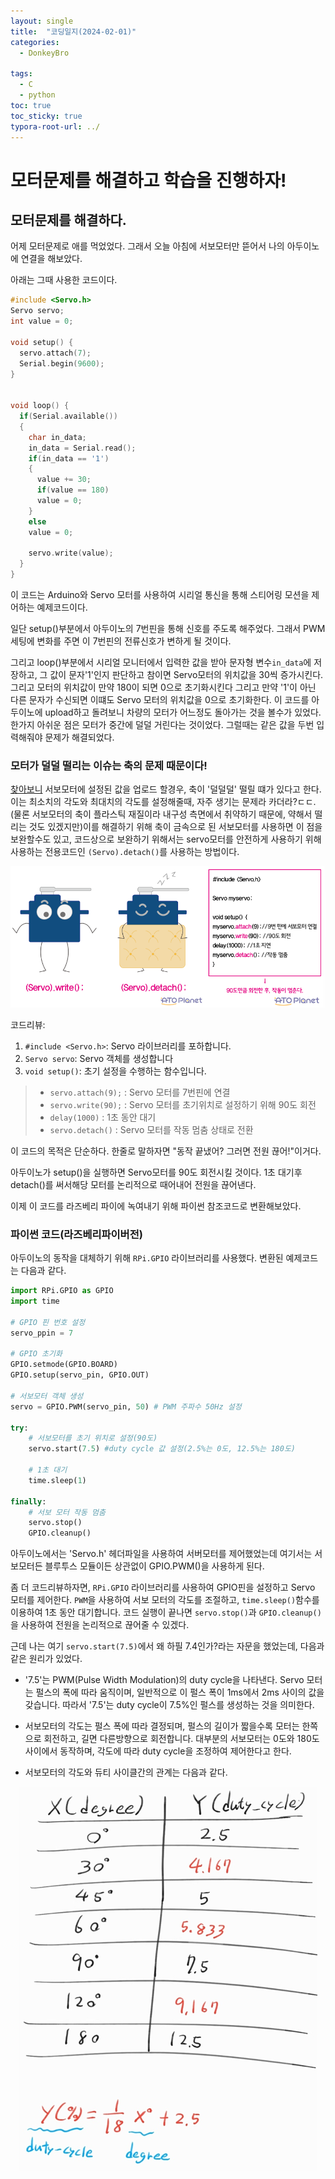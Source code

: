 ```yaml
---
layout: single
title:  "코딩일지(2024-02-01)"
categories: 
  - DonkeyBro

tags:
  - C
  - python
toc: true
toc_sticky: true
typora-root-url: ../
---
```





# 모터문제를 해결하고 학습을 진행하자!

## 모터문제를 해결하다.

어제 모터문제로 애를 먹었었다. 그래서 오늘 아침에 서보모터만 뜯어서 나의 아두이노에 연결을 해보았다.

아래는 그때 사용한 코드이다.

```c
#include <Servo.h>
Servo servo;
int value = 0;

void setup() {
  servo.attach(7);
  Serial.begin(9600);
}


void loop() {
  if(Serial.available())
  {
    char in_data;
    in_data = Serial.read();
    if(in_data == '1')
    {
      value += 30;
      if(value == 180)
      value = 0;
    }
    else
    value = 0;

    servo.write(value);
  }
}
```

이 코드는 Arduino와 Servo 모터를 사용하여 시리얼 통신을 통해 스티어링 모션을 제어하는 예제코드이다.

일단 setup()부분에서 아두이노의 7번핀을 통해 신호를 주도록 해주었다. 그래서 PWM세팅에 변화를 주면 이 7번핀의 전류신호가 변하게 될 것이다.

그리고 loop()부분에서 시리얼 모니터에서 입력한 값을 받아 문자형 변수`in_data`에 저장하고, 그 값이 문자'1'인지 판단하고 참이면 Servo모터의 위치값을 30씩 증가시킨다. 그리고 모터의 위치값이 만약 180이 되면 0으로 초기화시킨다 그리고 만약 '1'이 아닌 다른 문자가 수신되면 이떄도 Servo 모터의 위치값을 0으로 초기화한다. 이 코드를 아두이노에 upload하고 돌려보니 차량의 모터가 어느정도 돌아가는 것을 볼수가 있었다. 한가지 아쉬운 점은 모터가 중간에 덜덜 거린다는 것이었다. 그럴때는 같은 값을 두번 입력해줘야 문제가 해결되었다.

### 모터가 덜덜 떨리는 이슈는 축의 문제 때문이다!

[찾아보니](https://blog.naver.com/dokkosam/221387857799) 서보모터에 설정된 값을 업로드 할경우, 축이 '덜덜덜' 떨릴 떄가 있다고 한다. 이는 최소치의 각도와 최대치의 각도를 설정해줄때, 자주 생기는 문제라 카더라?ㄷㄷ. (물론 서보모터의 축이 플라스틱 재질이라 내구성 측면에서 취약하기 때문에, 약해서 떨리는 것도 있겠지만)이를 해결하기 위해 축이 금속으로 된 서보모터를 사용하면 이 점을 보완할수도 있고, 코드상으로 보완하기 위해서는 servo모터를 안전하게 사용하기 위해 사용하는 전용코드인 `(Servo).detach()`를 사용하는 방법이다.

![image-20240201135535128](/images/2024-02-01-codinglog(33)/image-20240201135535128.png)

코드리뷰:

1. `#include <Servo.h>`: Servo 라이브러리를 포하합니다.
2. `Servo servo`: Servo 객체를 생성합니다
3. `void setup()`: 초기 설정을 수행하는 함수입니다.

> - `servo.attach(9);` : Servo 모터를 7번핀에 연결
> - `servo.write(90);` : Servo 모터를 초기위치로 설정하기 위해 90도 회전
> - `delay(1000)` : 1초 동안 대기
> - `servo.detach()` : Servo 모터를 작동 멈춤 상태로 전환

이 코드의 목적은 단순하다. 한줄로 말하자면 "동작 끝냈어? 그러면 전원 끊어!"이거다.

아두이노가 setup()을 실행하면 Servo모터를 90도 회전시킬 것이다. 1초 대기후 detach()를 써서해당 모터를 논리적으로 때어내어 전원을 끊어낸다.

이제 이 코드를 라즈베리 파이에 녹여내기 위해 파이썬 참조코드로 변환해보았다.

### 파이썬 코드(라즈베리파이버전)

아두이노의 동작을 대체하기 위해 `RPi.GPIO` 라이브러리를 사용했다. 변환된 예제코드는 다음과 같다.

```python
import RPi.GPIO as GPIO
import time

# GPIO 핀 번호 설정
servo_ppin = 7

# GPIO 초기화
GPIO.setmode(GPIO.BOARD)
GPIO.setup(servo_pin, GPIO.OUT)

# 서보모터 객체 생성
servo = GPIO.PWM(servo_pin, 50) # PWM 주파수 50Hz 설정

try:
	# 서보모터를 초기 위치로 설정(90도)
    servo.start(7.5) #duty cycle 값 설정(2.5%는 0도, 12.5%는 180도)
    
    # 1초 대기
    time.sleep(1)

finally:
    # 서보 모터 작동 멈춤
    servo.stop()
    GPIO.cleanup()
```

아두이노에서는 'Servo.h' 헤더파일을 사용하여 서버모터를 제어했었는데 여기서는 서보모터든 블루투스 모듈이든 상관없이 GPIO.PWM()을 사용하게 된다.

좀 더 코드리뷰하자면, `RPi.GPIO` 라이브러리를 사용하여 GPIO핀을 설정하고 Servo 모터를 제어한다. `PWM`을 사용하여 서보 모터의 각도를 조절하고, `time.sleep()`함수를 이용하여 1초 동안 대기합니다. 코드 실행이 끝나면 `servo.stop()`과  `GPIO.cleanup()`을 사용하여 전원을 논리적으로 끊어줄 수 있겠다.

근데 나는 여기 `servo.start(7.5)`에서 왜 하필 7.4인가?라는 자문을 했었는데, 다음과 같은 원리가 있었다.

- '7.5'는 PWM(Pulse Width Modulation)의 duty cycle을 나타낸다. Servo 모터는 펄스의 폭에 따라 움직이며, 일반적으로 이 펄스 폭이 1ms에서 2ms 사이의 값을 갖습니다. 따라서 '7.5'는 duty cycle이 7.5%인 펄스를 생성하는 것을 의미한다.

- 서보모터의 각도는 펄스 폭에 따라 결정되며, 펄스의 길이가 짧을수록 모터는 한쪽으로 회전하고, 길면 다른방향으로 회전합니다. 대부분의 서보모터는 0도와 180도 사이에서 동작하며, 각도에 따라 duty cycle을 조정하여 제어한다고 한다.
- 서보모터의 각도와 듀티 사이클간의 관계는 다음과 같다.

<div style="text-align:center;">
    <img src="/images/2024-02-01-codinglog(33)/image-20240201152541276.png" alt="image-20231230154210231" style="zoom:100%;" />
</div>














